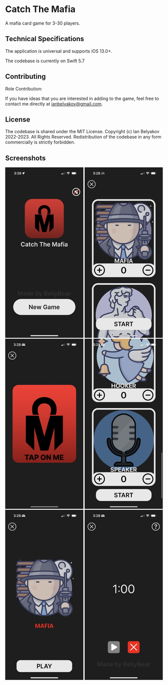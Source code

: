 # Catch The Mafia

A mafia card game for 3-30 players.

## Technical Specifications

The application is universal and supports iOS 13.0+.

The codebase is currently on Swift 5.7

## Contributing

Role Contribution:

If you have ideas that you are interested in adding to the game, feel free to contact me directly at ianbelyakov@gmail.com.

## License

The codebase is shared under the MIT License. Copyright (c) Ian Belyakov 2022-2023. All Rights Reserved. Redistribution of the codebase in any form commercially is strictly forbidden.

## Screenshots

<img src="./Photo/Main.jpeg" width="250" alt="Main">

<img src="./Photo/Choose.jpeg" width="250" alt="Choose">

<img src="./Photo/Seeing.jpeg" width="250" alt="Seeing">

<img src="./Photo/Choose2.jpeg" width="250" alt="Choose2">

<img src="./Photo/Play.jpeg" width="250" alt="Play">

<img src="./Photo/Timer.jpeg" width="250" alt="Timer">